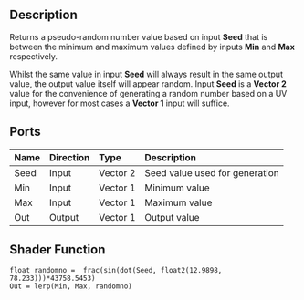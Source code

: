 ## Description

Returns a pseudo-random number value based on input **Seed** that is between the minimum and maximum values defined by inputs **Min** and **Max** respectively.

Whilst the same value in input **Seed** will always result in the same output value, the output value itself will appear random. Input **Seed** is a **Vector 2** value for the convenience of generating a random number based on a UV input, however for most cases a **Vector 1** input will suffice.

## Ports

| Name        | Direction           | Type  | Description |
|:------------ |:-------------|:-----|:---|
| Seed      | Input | Vector 2 | Seed value used for generation |
| Min      | Input | Vector 1 | Minimum value |
| Max      | Input | Vector 1 | Maximum value |
| Out | Output      |    Vector 1 | Output value |

## Shader Function

```
float randomno =  frac(sin(dot(Seed, float2(12.9898, 78.233)))*43758.5453)
Out = lerp(Min, Max, randomno)
```